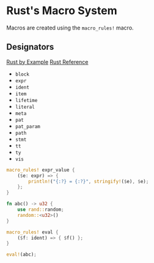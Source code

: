 # Rust's Macro System

Macros are created using the `macro_rules!` macro.

## Designators

[Rust by Example](https://doc.rust-lang.org/rust-by-example/macros/designators.html)
[Rust Reference](https://doc.rust-lang.org/reference/macros-by-example.html)

- `block`
- `expr`
- `ident`
- `item`
- `lifetime`
- `literal`
- `meta`
- `pat`
- `pat_param`
- `path`
- `stmt`
- `tt`
- `ty`
- `vis`

```rust
macro_rules! expr_value {
    ($e: expr) => {
        println!("{:?} = {:?}", stringify!($e), $e);
    };
}
```

```rust
fn abc() -> u32 {
    use rand::random;
    random::<u32>()
}

macro_rules! eval {
    ($f: ident) => { $f() };
}

eval!(abc);
```
